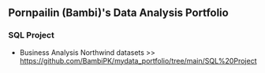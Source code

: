 ## Pornpailin (Bambi)'s Data Analysis Portfolio

### SQL Project
- Business Analysis Northwind datasets >> https://github.com/BambiPK/mydata_portfolio/tree/main/SQL%20Project
